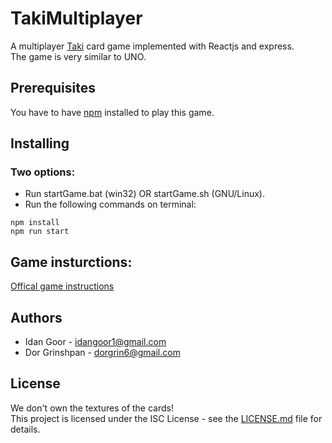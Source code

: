 # TakiMultiplayer
A multiplayer [Taki](https://en.wikipedia.org/wiki/Taki_(card_game)) card game implemented with Reactjs and express.  
The game is very similar to UNO.

## Prerequisites
You have to have [npm](https://www.npmjs.com/get-npm) installed to play this game.

## Installing
### Two options:
* Run startGame.bat (win32) OR  startGame.sh (GNU/Linux).
* Run the following commands on terminal: 
``` 
npm install
npm run start
````

## Game insturctions: 
[Offical game instructions](https://sfilev2.f-static.com/image/users/395469/ftp/my_files/Instructions_eng/SuperTaki_Web_Eng_2018.pdf?id=30888538)

## Authors
* Idan Goor - idangoor1@gmail.com
* Dor Grinshpan - dorgrin6@gmail.com

## License
We don't own the textures of the cards!  
This project is licensed under the ISC License - see the [LICENSE.md](LICENSE.md) file for details.
